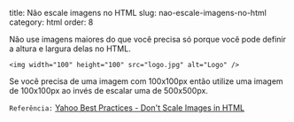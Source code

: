 title: Não escale imagens no HTML
slug: nao-escale-imagens-no-html
category: html
order: 8

Não use imagens maiores do que você precisa só porque você pode definir a altura e largura delas no HTML.

	<img width="100" height="100" src="logo.jpg" alt="Logo" /> 

Se você precisa de uma imagem com 100x100px então utilize uma imagem de 100x100px ao invés de escalar uma de 500x500px.

`Referência:` [Yahoo Best Practices - Don't Scale Images in HTML](http://developer.yahoo.com/performance/rules.html#no_scale)